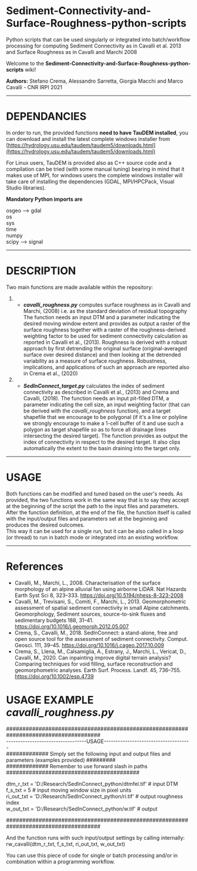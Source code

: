 # Sediment-Connectivity-and-Surface-Roughness-python-scripts <br/>
Python scripts that can be used singularly or integrated into batch/workflow processing for computing Sediment Connectivity as in Cavalli et al. 2013 and Surface Roughness as in Cavalli and Marchi 2008 <br/>

Welcome to the **Sediment-Connectivity-and-Surface-Roughness-python-scripts** wiki!

**Authors:** Stefano Crema, Alessandro Sarretta, Giorgia Macchi and Marco Cavalli - CNR IRPI 2021

***

# DEPENDANCIES

In order to run, the provided functions **need to have TauDEM installed**, you can download and install the latest complete windows installer from [https://hydrology.usu.edu/taudem/taudem5/downloads.html](https://hydrology.usu.edu/taudem/taudem5/downloads.html)

For Linux users, TauDEM is provided also as C++ source code and a compilation can be tried (with some manual tuning) bearing in mind that it makes use of MPI, for windows users the complete windows installer will take care of installing the dependencies (GDAL, MPI/HPCPack, Visual Studio libraries).<br/>

**Mandatory Python imports are** <br/>

osgeo --> gdal<br/>
os<br/>
sys<br/>
time<br/>
numpy<br/>
scipy --> signal<br/>

***

# DESCRIPTION

Two main functions are made available within the repository:

1. * _**cavalli_roughness.py**_ computes surface roughness as in Cavalli and Marchi, (2008) i.e. as the standard deviation of residual topography
The function needs an input DTM and a parameter indicating the desired moving window extent and provides as output a raster of the surface roughness together with a raster of the roughness-derived weighting factor to be used for sediment connectivity calculation as reported in Cavalli et al., (2013).
Roughness is derived with a robust approach by first detrending the original surface (original-averaged surface over desired distance) and then looking at the detrended variability as a measure of surface roughness. Robustness, implications, and applications of such an approach are reported also in Crema et al., (2020)

2. * _**SedInConnect_target.py**_ calculates the index of sediment connectivity as described in Cavalli et al., (2013) and Crema and Cavalli, (2018).
The function needs an input pit-filled DTM, a parameter indicating the cell size, an input weighting factor (that can be derived with the _cavalli_roughness_ function), and a target shapefile that we encourage to be polygonal (if it's a line or polyline we strongly encourage to make a 1-cell buffer of it and use such a polygon as target shapefile so as to force all drainage lines intersecting the desired target). The function provides as output the index of connectivity in respect to the desired target. It also clips automatically the extent to the basin draining into the target only.

***

# USAGE

Both functions can be modified and tuned based on the user's needs. As provided, the two functions work in the same way that is to say they accept at the beginning of the script the path to the input files and parameters.\
After the function definition, at the end of the file, the function itself is called with the input/output files and parameters set at the beginning and produces the desired outcomes.\
This way it can be used for a single run, but it can be also called in a loop (or thread) to run in batch mode or integrated into an existing workflow.


***

# **References**

* Cavalli, M., Marchi, L., 2008. Characterisation of the surface morphology of an alpine alluvial fan using airborne LiDAR. Nat Hazards Earth Syst Sci 8, 323–333. https://doi.org/10.5194/nhess-8-323-2008
* Cavalli, M., Trevisani, S., Comiti, F., Marchi, L., 2013. Geomorphometric assessment of spatial sediment connectivity in small Alpine catchments. Geomorphology, Sediment sources, source-to-sink fluxes and sedimentary budgets 188, 31–41. https://doi.org/10.1016/j.geomorph.2012.05.007
* Crema, S., Cavalli, M., 2018. SedInConnect: a stand-alone, free and open source tool for the assessment of sediment connectivity. Comput. Geosci. 111, 39–45. https://doi.org/10.1016/j.cageo.2017.10.009
* Crema, S., Llena, M., Calsamiglia, A., Estrany, J., Marchi, L., Vericat, D., Cavalli, M., 2020. Can inpainting improve digital terrain analysis? Comparing techniques for void filling, surface reconstruction and geomorphometric analyses. Earth Surf. Process. Landf. 45, 736–755. https://doi.org/10.1002/esp.4739


# USAGE EXAMPLE _**cavalli_roughness.py**_
##################################################################################### <br/>
  ----------------------------------USAGE------------------------------------- <br/>
############# Simply set the following input and output files and parameters (examples provided) ######### <br/>
############# Remember to use forward slash in paths ######################################### <br/>

dtm_r_txt = 'D:/Research/SedInConnect_python/dtmfel.tif'  # input DTM <br/>
f_s_txt = 5  # input moving window size in pixel units <br/>
ri_out_txt = 'D:/Research/SedInConnect_python/ri.tif'  # output roughness index <br/>
w_out_txt = 'D:/Research/SedInConnect_python/w.tif'  # output <br/>

##################################################################################### <br/>

And the function runs with such input/output settings by calling internally: rw_cavalli(dtm_r_txt, f_s_txt, ri_out_txt, w_out_txt)<br/>

You can use this piece of code for single or batch processing and/or in combination within a programming workflow. <br/>
